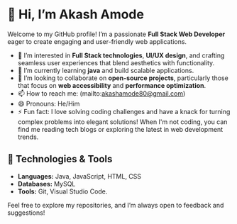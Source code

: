 # 👋 Hi, I’m Akash Amode

Welcome to my GitHub profile! I’m a passionate **Full Stack Web Developer** eager to create engaging and user-friendly web applications.

- 👀 I’m interested in **Full Stack technologies**, **UI/UX design**, and crafting seamless user experiences that blend aesthetics with functionality.
- 🌱 I’m currently learning **java** and build scalable applications.
- 💞️ I’m looking to collaborate on **open-source projects**, particularly those that focus on **web accessibility** and **performance optimization**.
- 📫 How to reach me: (mailto:akashamode80@gmail.com) 
- 😄 Pronouns: He/Him
- ⚡ Fun fact: I love solving coding challenges and have a knack for turning complex problems into elegant solutions! When I'm not coding, you can find me reading tech blogs or exploring the latest in web development trends.

## 🚀 Technologies & Tools

- **Languages:** Java, JavaScript, HTML, CSS
- **Databases:** MySQL
- **Tools:** Git, Visual Studio Code.

Feel free to explore my repositories, and I’m always open to feedback and suggestions!
